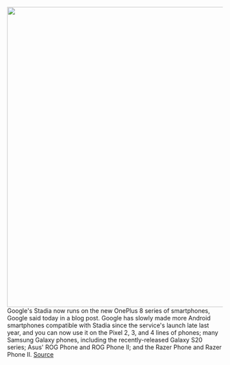 <img src='https://cdn.vox-cdn.com/thumbor/cnqWINDBzKf-JK7flNUDMK2eB-w=/0x0:2040x1360/1200x800/filters:focal(857x517:1183x843)/cdn.vox-cdn.com/uploads/chorus_image/image/66735647/vpavic_042009_3966_0020.0.jpg' width='700px' /><br/>
Google's Stadia now runs on the new OnePlus 8 series of smartphones, Google said today in a blog post. Google has slowly made more Android smartphones compatible with Stadia since the service's launch late last year, and you can now use it on the Pixel 2, 3, and 4 lines of phones; many Samsung Galaxy phones, including the recently-released Galaxy S20 series; Asus' ROG Phone and ROG Phone II; and the Razer Phone and Razer Phone II.
<a href='https://www.theverge.com/2020/4/30/21243107/google-stadia-oneplus-8-pro-phones-5-1-surround-sound-chrome-web'> Source <a/>